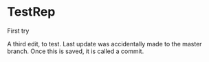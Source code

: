 # TestRep
First try


A third edit, to test.
Last update was accidentally made to the master branch.
Once this is saved, it is called a commit.
